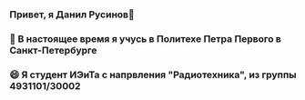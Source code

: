 ### Привет, я Данил Русинов👋
### 🌱 В настоящее время я учусь в Политехе Петра Первого в Санкт-Петербурге
### 😄 Я студент ИЭиТа с напрвления "Радиотехника", из группы 4931101/30002
<!--
**danilrusinov14/danilrusinov14** is a ✨ _special_ ✨ repository because its `README.md` (this file) appears on your GitHub profile.

Here are some ideas to get you started:

- 🔭 I’m currently working on ...
- 🌱 I’m currently learning in Politeh Peter's in Spb
- 👯 I’m looking to collaborate on ...
- 🤔 I’m looking for help with ...
- 💬 Ask me about ...
- 📫 How to reach me: ...
- 😄 Pronouns: ...
- ⚡ Fun fact: ...
-->
